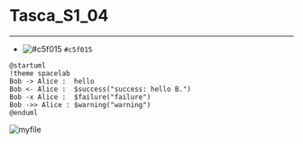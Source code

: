 # Tasca_S1_04
---
- ![#c5f015](https://via.placeholder.com/15/c5f015/000000?text=+) `#c5f015`
```
@startuml
!theme spacelab
Bob -> Alice :  hello
Bob <- Alice :  $success("success: hello B.")
Bob -x Alice :  $failure("failure")
Bob ->> Alice : $warning("warning")
@enduml

```
![myfile](https://www.reactiongifs.us/wp-content/uploads/2013/10/nuh_uh_conan_obrien.gif)
